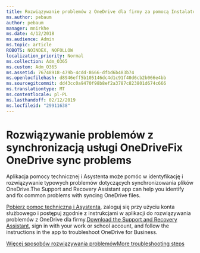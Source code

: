 ```yaml
---
title: Rozwiązywanie problemów z OneDrive dla firmy za pomocą Instalatora i Asystenta
ms.author: pebaum
author: pebaum
manager: mnirkhe
ms.date: 4/12/2018
ms.audience: Admin
ms.topic: article
ROBOTS: NOINDEX, NOFOLLOW
localization_priority: Normal
ms.collection: Adm_O365
ms.custom: Adm_O365
ms.assetid: 76748918-479b-4cdd-8666-dfbd6b483b74
ms.openlocfilehash: d8946eff5b105146dc4d1c91f40d6cb2b066e4bb
ms.sourcegitcommit: dd43cc0a9470f98b8ef2a3787c823801d674c666
ms.translationtype: MT
ms.contentlocale: pl-PL
ms.lasthandoff: 02/12/2019
ms.locfileid: "29911638"
---
```

# <a name="fix-onedrive-sync-problems"></a><span data-ttu-id="54e1e-102">Rozwiązywanie problemów z synchronizacją usługi OneDrive</span><span class="sxs-lookup"><span data-stu-id="54e1e-102">Fix OneDrive sync problems</span></span>

<span data-ttu-id="54e1e-103">Aplikacja pomocy technicznej i Asystenta może pomóc w identyfikację i rozwiązywanie typowych problemów dotyczących synchronizowania plików OneDrive.</span><span class="sxs-lookup"><span data-stu-id="54e1e-103">The Support and Recovery Assistant app can help you identify and fix common problems with syncing OneDrive files.</span></span> 
  
<span data-ttu-id="54e1e-104">[Pobierz pomoc techniczną i Asystenta](https://aka.ms/sara), zaloguj się przy użyciu konta służbowego i postępuj zgodnie z instrukcjami w aplikacji do rozwiązywania problemów z OneDrive dla firmy.</span><span class="sxs-lookup"><span data-stu-id="54e1e-104">[Download the Support and Recovery Assistant](https://aka.ms/sara), sign in with your work or school account, and follow the instructions in the app to troubleshoot OneDrive for Business.</span></span> 
  
[<span data-ttu-id="54e1e-105">Więcej sposobów rozwiązywania problemów</span><span class="sxs-lookup"><span data-stu-id="54e1e-105">More troubleshooting steps</span></span>](https://go.microsoft.com/fwlink/?linkid=872097)
  

